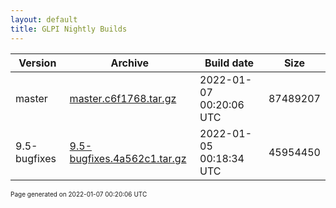 ```yaml
---
layout: default
title: GLPI Nightly Builds
---
```


Version|Archive|Build date|Size
---|---|---|---
master|[master.c6f1768.tar.gz](master.c6f1768.tar.gz)|2022-01-07 00:20:06 UTC|87489207
9.5-bugfixes|[9.5-bugfixes.4a562c1.tar.gz](9.5-bugfixes.4a562c1.tar.gz)|2022-01-05 00:18:34 UTC|45954450

<font size="1">Page generated on 2022-01-07 00:20:06 UTC</font>
